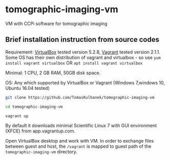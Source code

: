 # tomographic-imaging-vm
VM with CCPi software for tomographic imaging

## Brief installation instruction from source codes 
Requirement: [VirtualBox](https://www.virtualbox.org/wiki/Downloads) tested version 5.2.8, [Vagrant](https://www.vagrantup.com/downloads.html) tested version 2.1.1. Some OS has their own distribution of vagrant and virtualbox - so use `yum install vagrant virtualbox` OR `apt install vagrant virtualbox`

Minimal: 1 CPU, 2 GB RAM, 50GB disk space.

OS: Any which supported by VirtualBox or Vagrant (Windows 7,windows 10, Ubuntu 16.04 tested)

```bash
git clone https://github.com/TomasKulhanek/tomographic-imaging-vm

cd tomographic-imaging-vm

vagrant up
```
By default it downloads minimal Scientific Linux 7 with GUI environment (XFCE) from app.vagrantup.com. 

Open VirtualBox desktop and work with VM. In order to exchange files between guest and host, the `/vagrant` is mapped to guest path of the `tomographic-imaging-vm` directory.
